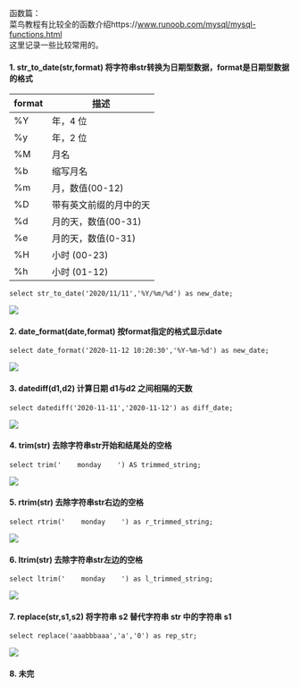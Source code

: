 函数篇：  
菜鸟教程有比较全的函数介绍https://www.runoob.com/mysql/mysql-functions.html  
这里记录一些比较常用的。  
>
#### 1. str_to_date(str,format) 将字符串str转换为日期型数据，format是日期型数据的格式  
|  format   | 描述  |
|  ----  | ----  |
| %Y  | 年，4 位 |
| %y  | 年，2 位 |
| %M  | 月名 |
| %b  | 缩写月名 |
| %m  | 月，数值(00-12) |
| %D  | 带有英文前缀的月中的天 |
| %d  | 月的天，数值(00-31) |
| %e  | 月的天，数值(0-31) |
| %H  | 小时 (00-23) |
| %h  | 小时 (01-12) |

```
select str_to_date('2020/11/11','%Y/%m/%d') as new_date;   
```
![](https://ftp.bmp.ovh/imgs/2020/12/780698d29d073850.png)  
>
#### 2. date_format(date,format) 按format指定的格式显示date
```
select date_format('2020-11-12 10:20:30','%Y-%m-%d') as new_date;
```
![](https://ftp.bmp.ovh/imgs/2020/12/4cb7001cc05337c9.png)    
>
#### 3. datediff(d1,d2) 计算日期 d1与d2 之间相隔的天数       
```
select datediff('2020-11-11','2020-11-12') as diff_date;	
```
![](https://ftp.bmp.ovh/imgs/2020/12/a14dbd79c039095a.png)   
>
#### 4. trim(str) 去除字符串str开始和结尾处的空格
```
select trim('    monday    ') AS trimmed_string;
```
![](https://ftp.bmp.ovh/imgs/2020/12/53b5745e978b58c5.png)

>
#### 5. rtrim(str) 去除字符串str右边的空格
```
select rtrim('    monday    ') as r_trimmed_string;
```
![](https://ftp.bmp.ovh/imgs/2020/12/5e90db0ad26433ce.png)
>
#### 6. ltrim(str) 去除字符串str左边的空格
```
select ltrim('    monday    ') as l_trimmed_string;
```
![](https://ftp.bmp.ovh/imgs/2020/12/2c292995bd6d7abe.png)
>
#### 7. replace(str,s1,s2) 将字符串 s2 替代字符串 str 中的字符串 s1
```
select replace('aaabbbaaa','a','0') as rep_str;
```
![](https://ftp.bmp.ovh/imgs/2020/12/468ca30869b88b91.png)  
>
#### 8. 未完







